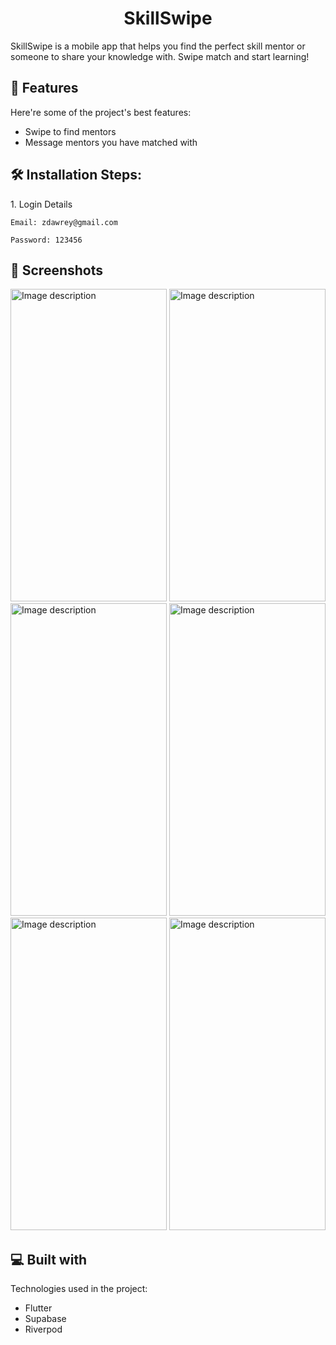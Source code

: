 <h1 align="center" id="title">SkillSwipe</h1>

<p id="description">SkillSwipe is a mobile app that helps you find the perfect skill mentor or someone to share your knowledge with. Swipe match and start learning!</p>

  
  
<h2>🧐 Features</h2>

Here're some of the project's best features:

*   Swipe to find mentors
*   Message mentors you have matched with

<h2>🛠️ Installation Steps:</h2>

<p>1. Login Details</p>

```
Email: zdawrey@gmail.com
```

```
Password: 123456
```

<h2>📱 Screenshots</h2>

<img src="https://github.com/zaki-dawrey/SkillSwipe/assets/40626722/5cbbc4d5-3313-473d-9e2e-41928e84ebf8" alt="Image description" width="250" height="500">
<img src="https://github.com/zaki-dawrey/SkillSwipe/assets/40626722/d0a8afb7-dab2-456c-9e6e-17acf73f4a76" alt="Image description" width="250" height="500">
<img src="https://github.com/zaki-dawrey/SkillSwipe/assets/40626722/88f4bd07-f586-4448-bfd7-021f84b4e461" alt="Image description" width="250" height="500">
<img src="https://github.com/zaki-dawrey/SkillSwipe/assets/40626722/56779425-4293-4799-8d84-f2510da99851" alt="Image description" width="250" height="500">
<img src="https://github.com/zaki-dawrey/SkillSwipe/assets/40626722/9ac3abf6-7f74-4b93-8ffc-dc49959b8c4c" alt="Image description" width="250" height="500">
<img src="https://github.com/zaki-dawrey/SkillSwipe/assets/40626722/85148175-64f8-4798-90e9-cbce3b1daabf" alt="Image description" width="250" height="500">

  
<h2>💻 Built with</h2>

Technologies used in the project:

*   Flutter
*   Supabase
*   Riverpod
